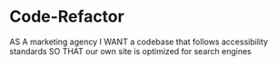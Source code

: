 # Code-Refactor

AS A marketing agency
I WANT a codebase that follows accessibility standards
SO THAT our own site is optimized for search engines
